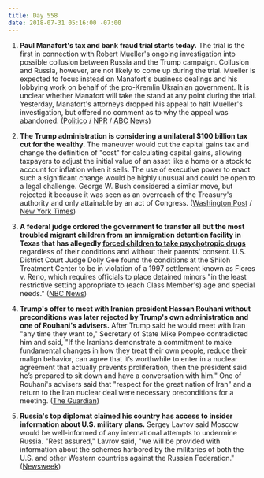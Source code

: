 ```yaml
---
title: Day 558
date: 2018-07-31 05:16:00 -07:00
---
```


1. **Paul Manafort's tax and bank fraud trial starts today.** The trial is the first in connection with Robert Mueller's ongoing investigation into possible collusion between Russia and the Trump campaign. Collusion and Russia, however, are not likely to come up during the trial. Mueller is expected to focus instead on Manafort's business dealings and his lobbying work on behalf of the pro-Kremlin Ukrainian government. It is unclear whether Manafort will take the stand at any point during the trial. Yesterday, Manafort's attorneys dropped his appeal to halt Mueller's investigation, but offered no comment as to why the appeal was abandoned. ([Politico](https://www.politico.com/story/2018/07/30/manafort-mueller-appeal-750535) / [NPR](https://www.npr.org/2018/07/31/630865101/manafort-heads-to-court-as-first-defendant-in-mueller-probe-to-face-trial) / [ABC News](https://abcnews.go.com/Politics/manafort-trial-mueller-investigation-set-underway/story?id=56910276))

2. **The Trump administration is considering a unilateral $100 billion tax cut for the wealthy.** The maneuver would cut the capital gains tax and change the definition of "cost" for calculating capital gains, allowing taxpayers to adjust the initial value of an asset like a home or a stock to account for inflation when it sells. The use of executive power to enact such a significant change would be highly unusual and could be open to a legal challenge. George W. Bush considered a similar move, but rejected it because it was seen as an overreach of the Treasury's authority and only attainable by an act of Congress. ([Washington Post](https://www.washingtonpost.com/business/economy/trump-administration-considers-tax-cut-for-the-wealthy/2018/07/30/1dbaafbc-9442-11e8-810c-5fa705927d54_story.html?utm_term=.c93ff4dd0dfc) / [New York Times](https://www.nytimes.com/2018/07/30/us/politics/trump-tax-cuts-rich.html))

3. **A federal judge ordered the government to transfer all but the most troubled migrant children from an immigration detention facility in Texas that has allegedly [forced children to take psychotropic drugs](https://www.nbcnews.com/health/kids-health/u-s-centers-force-migrant-children-take-drugs-lawsuit-n885386?icid=related)** regardless of their conditions and without their parents' consent. U.S. District Court Judge Dolly Gee found the conditions at the Shiloh Treatment Center to be in violation of a 1997 settlement known as Flores v. Reno, which requires officials to place detained minors "in the least restrictive setting appropriate to (each Class Member's) age and special needs." ([NBC News](https://www.nbcnews.com/news/us-news/judge-orders-most-migrant-children-removed-texas-facility-uses-psychotropic-n895966))

4. **Trump's offer to meet with Iranian president Hassan Rouhani without preconditions was later rejected by Trump's own administration and one of Rouhani's advisers.** After Trump said he would meet with Iran "any time they want to," Secretary of State Mike Pompeo contradicted him and said, "If the Iranians demonstrate a commitment to make fundamental changes in how they treat their own people, reduce their malign behavior, can agree that it’s worthwhile to enter in a nuclear agreement that actually prevents proliferation, then the president said he’s prepared to sit down and have a conversation with him." One of Rouhani's advisers said that "respect for the great nation of Iran" and a return to the Iran nuclear deal were necessary preconditions for a meeting. ([The Guardian](https://www.theguardian.com/us-news/2018/jul/31/trump-offer-to-meet-iran-president-rouhani-dismissed-by-both-sides))

5. **Russia's top diplomat claimed his country has access to insider information about U.S. military plans.** Sergey Lavrov said Moscow would be well-informed of any international attempts to undermine Russia. "Rest assured," Lavrov said, "we will be provided with information about the schemes harbored by the militaries of both the U.S. and other Western countries against the Russian Federation." ([Newsweek](https://www.newsweek.com/russia-says-it-will-know-us-military-plans-they-happen-1048779))